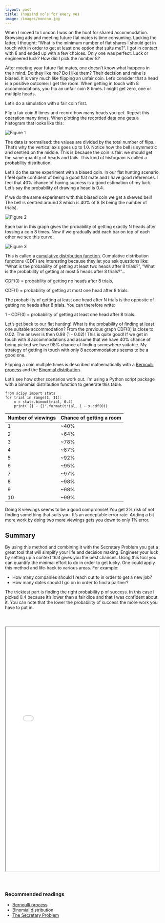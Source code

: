 ```yaml
---
layout: post
title: Thousand no’s for every yes
image: /images/nonono.jpg
---
```


When I moved to London I was on the hunt for shared accommodation.  Browsing ads and meeting future flat mates is time consuming. Lacking the latter, I thought: “What is the minimum number of flat shares I should get in touch with in order to get at least one option that suits me?”. I got in contact with 8 and ended up with a few choices. Only one was perfect. Luck or engineered luck? How did I pick the number 8?

After meeting your future flat mates, one doesn’t know what happens in their mind. Do they like me? Do I like them? Their decision and mine is biased. It is very much like flipping an unfair coin. Let’s consider that a head is a positive outcome: I get the room. When getting in touch with 8 accommodations, you flip an unfair coin 8 times. I might get zero, one or multiple heads.

Let’s do a simulation with a fair coin first.

Flip a fair coin 8 times and record how many heads you get. Repeat this operation many times. When plotting the recorded data one gets a histogram that looks like this:

![Figure 1](/media/one-thousand-no-for-a-yes/Figure_1.png)

The data is normalised: the values are divided by the total number of flips. That’s why the vertical axis goes up to 1.0. Notice how the bell is symmetric and centred on the middle. This is because the coin is fair: we should get the same quantity of heads and tails. This kind of histogram is called a probability distribution.

Let’s do the same experiment with a biased coin. In our flat hunting scenario I feel quite confident of being a good flat mate and I have good references. I feel that 40% chance of having success is a good estimation of my luck. Let’s say the probability of drawing a head is 0.4.

If we do the same experiment with this biased coin we get a skewed bell! The bell is centred around 3 which is 40% of 8 (8 being the number of trials).

![Figure 2](/media/one-thousand-no-for-a-yes/Figure_2.png)

Each bar in this graph gives the probability of getting exactly N heads after tossing a coin 8 times. Now if we gradually add each bar on top of each other we see this curve.

![Figure 3](/media/one-thousand-no-for-a-yes/Figure_3.png)

This is called a [cumulative distribution function](https://en.wikipedia.org/wiki/Cumulative_distribution_function). Cumulative distribution functions (CDF) are interesting because they let you ask questions like: “What is the probability of getting at least two heads after 8 trials?”, “What is the probability of getting at most 5 heads after 8 trials?”…

CDF(0) = probability of getting no heads after 8 trials.

CDF(1) = probability of getting at most one head after 8 trials.

The probability of getting at least one head after N trials is the opposite of getting no heads after 8 trials. You can therefore write:

1 - CDF(0) = probability of getting at least one head after 8 trials.

Let’s get back to our flat hunting! What is the probability of finding at least one suitable accommodation? From the previous graph CDF(0) is close to 0.02. The answer is then 0.98 (1 - 0.02)! This is quite good! If we get in touch with 8 accommodations and assume that we have 40% chance of being picked we have 98% chance of finding somewhere suitable. My strategy of getting in touch with only 8 accommodations seems to be a good one.

Flipping a coin multiple times is described mathematically with a [Bernoulli process](https://en.wikipedia.org/wiki/Bernoulli_process) and the [Binomial distribution](https://en.wikipedia.org/wiki/Binomial_distribution).

Let’s see how other scenarios work out. I’m using a Python script package with a binomial distribution function to generate this table.

```
from scipy import stats
for trial in range(1, 11):
    x = stats.binom(trial, 0.4)
    print('{} - {}'.format(trial, 1 - x.cdf(0))
```

| Number of viewings | Chance of getting a room |
|:--|:--|
| 1 | ~40% |
| 2 | ~64% |
| 3 | ~78% |
| 4 | ~87% |
| 5 | ~92% |
| 6 | ~95% |
| 7 | ~97% |
| 8 | ~98% |
| 9 | ~98% |
| 10 | ~99% |

Doing 8 viewings seems to be a good compromise! You get 2% risk of not finding something that suits you. It’s an acceptable error rate. Adding a bit more work by doing two more viewings gets you down to only 1% error.

## Summary

By using this method and combining it with the Secretary Problem you get a great tool that will simplify your life and decision making. Engineer your luck by setting up a context that gives you the best chances. Using this tool you can quantify the minimal effort to do in order to get lucky. One could apply this method and life-hack to various areas. For example:

- How many companies should I reach out to in order to get a new job?
- How many dates should I go on in order to find a partner?

The trickiest part is finding the right probability p of success. In this case I picked 0.4 because it’s lower than a fair dice and that I was confident about it. You can note that the lower the probability of success the more work you have to put in.

<iframe src="/media/many-no-for-a-yes/dist/index.html" width="100%" height="800px" style="margin: 40px auto 40px auto;"></iframe>

### Recommended readings

- [Bernoulli process](https://en.wikipedia.org/wiki/Bernoulli_process)
- [Binomial distribution](https://en.wikipedia.org/wiki/Binomial_distribution)
- [The Secretary Problem](https://en.wikipedia.org/wiki/Secretary_problem)
